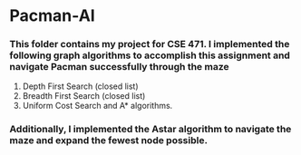 # Pacman-AI
### This folder contains my project for CSE 471. I implemented the following graph algorithms to accomplish this assignment and navigate Pacman successfully through the maze
1. Depth First Search (closed list) 
2. Breadth First Search (closed list) 
3. Uniform Cost Search and A* algorithms.  
### Additionally, I implemented the Astar algorithm to navigate the maze and expand the fewest node possible.
